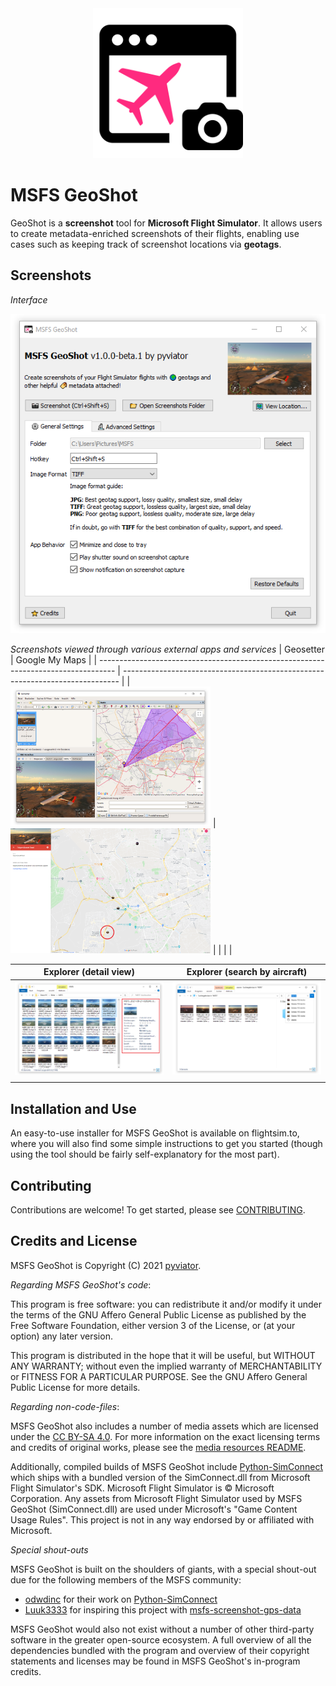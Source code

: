 <center><img height=240 src="./assets/logo.png"></img></center>

# MSFS GeoShot

GeoShot is a **screenshot** tool for **Microsoft Flight Simulator**. It allows users to create metadata-enriched screenshots of their flights, enabling use cases such as keeping track of screenshot locations via **geotags**.

## Screenshots

*Interface*

![](assets/interface.png)

*Screenshots viewed through various external apps and services*
| Geosetter                                                                          | Google My Maps                                                                         |
| ---------------------------------------------------------------------------------- | ----------------------------------------------------------------------------- |
| <a href="./assets/geosetter.png"><img width=320 src="./assets/geosetter.png"/></a> | <a href="./assets/gmaps.png"><img width=320 src="./assets/gmaps.png"/><a> |
|                                                                                    |                                                                               |


| Explorer (detail view)                                                                           | Explorer (search by aircraft)                                                                  |
| ------------------------------------------------------------------------------------------------ | ---------------------------------------------------------------------------------------------- |
| <a href="./assets/explorer_details.png"><img width=320 src="./assets/explorer_details.png"/></a> | <a href="./assets/explorer_search.png"><img width=320 src="./assets/explorer_search.png"/></a> |
|                                                                                                  |                                                                                                |


## Installation and Use

An easy-to-use installer for MSFS GeoShot is available on flightsim.to, where you will also find some simple instructions to get you started (though using the tool should be fairly self-explanatory for the most part).

## Contributing

Contributions are welcome! To get started, please see [CONTRIBUTING](./CONTRIBUTING.md).


## Credits and License

MSFS GeoShot is Copyright (C) 2021 [pyviator](https://github.com/pyviator/).

*Regarding MSFS GeoShot's code*:

This program is free software: you can redistribute it and/or modify it under the terms of the GNU Affero General Public License as published by the Free Software Foundation, either version 3 of the License, or (at your option) any later version.

This program is distributed in the hope that it will be useful, but WITHOUT ANY WARRANTY; without even the implied warranty of MERCHANTABILITY or FITNESS FOR A PARTICULAR PURPOSE. See the GNU Affero General Public License for more details.

*Regarding non-code-files*:

MSFS GeoShot also includes a number of media assets which are licensed under the [CC BY-SA 4.0](https://creativecommons.org/licenses/by-sa/4.0/legalcode). For more information on the exact licensing terms and credits of original works, please see the [media resources README](msfs_geoshot/_resources/README.md).

Additionally, compiled builds of MSFS GeoShot include [Python-SimConnect](https://github.com/odwdinc/Python-SimConnect/) which ships with a bundled version of the SimConnect.dll from Microsoft Flight Simulator's SDK. Microsoft Flight Simulator is © Microsoft Corporation. Any assets from Microsoft Flight Simulator used by MSFS GeoShot (SimConnect.dll) are used under Microsoft's "Game Content Usage Rules". This project is not in any way endorsed by or affiliated with Microsoft.

*Special shout-outs*

MSFS GeoShot is built on the shoulders of giants, with a special shout-out due for the following members of the MSFS community:

*   [odwdinc](https://github.com/odwdinc) for their work on [Python-SimConnect](https://github.com/odwdinc/Python-SimConnect)
*   [Luuk3333](https://github.com/Luuk3333/msfs-screenshot-gps-data) for inspiring this project with [msfs-screenshot-gps-data](https://github.com/Luuk3333/msfs-screenshot-gps-data)

MSFS GeoShot would also not exist without a number of other third-party software in the greater open-source ecosystem. A full overview of all the  dependencies bundled with the program and overview of their copyright statements and licenses may be found in MSFS GeoShot's in-program credits.
